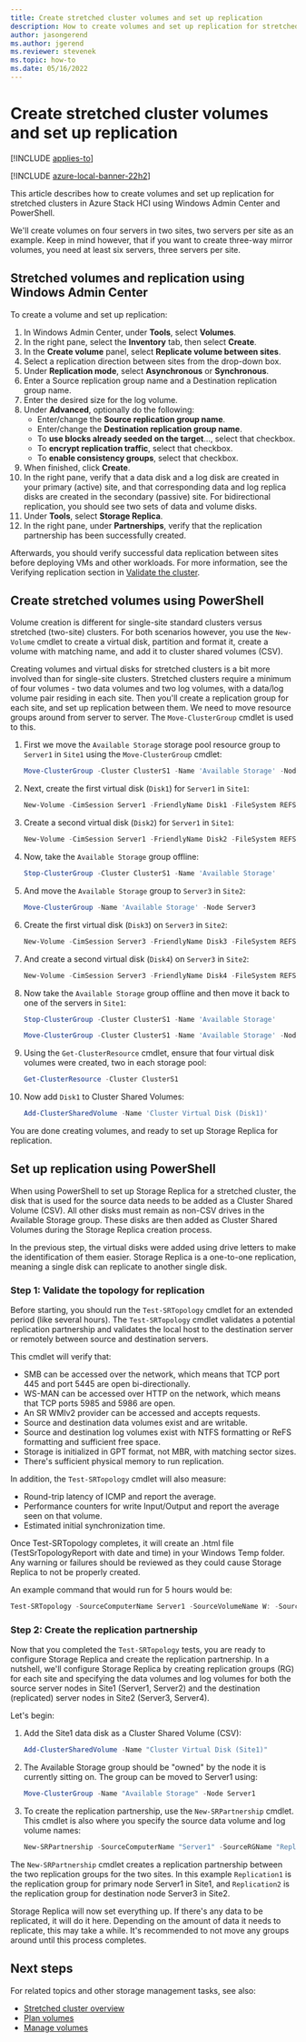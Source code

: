 ```yaml
---
title: Create stretched cluster volumes and set up replication
description: How to create volumes and set up replication for stretched clusters in Azure Stack HCI using Windows Admin Center and PowerShell.
author: jasongerend
ms.author: jgerend
ms.reviewer: stevenek
ms.topic: how-to
ms.date: 05/16/2022
---
```


# Create stretched cluster volumes and set up replication

[!INCLUDE [applies-to](../includes/hci-applies-to-22h2.md)]

[!INCLUDE [azure-local-banner-22h2](../includes/azure-local-banner-22h2.md)]

This article describes how to create volumes and set up replication for stretched clusters in Azure Stack HCI using Windows Admin Center and PowerShell.

We'll create volumes on four servers in two sites, two servers per site as an example. Keep in mind however, that if you want to create three-way mirror volumes, you need at least six servers, three servers per site.

## Stretched volumes and replication using Windows Admin Center

To create a volume and set up replication:

1. In Windows Admin Center, under **Tools**, select **Volumes**.
1. In the right pane, select the **Inventory** tab, then select **Create**.
1. In the **Create volume** panel, select **Replicate volume between sites**.
1. Select a replication direction between sites from the drop-down box.
1. Under **Replication mode**, select **Asynchronous** or **Synchronous**.
1. Enter a Source replication group name and a Destination replication group name.
1. Enter the desired size for the log volume.
1. Under **Advanced**, optionally do the following:
     - Enter/change the **Source replication group name**.
     - Enter/change the **Destination replication group name**.
     - To **use blocks already seeded on the target**..., select that checkbox.
     - To **encrypt replication traffic**, select that checkbox.
     - To **enable consistency groups**, select that checkbox.
1. When finished, click **Create**.
1. In the right pane, verify that a data disk and a log disk are created in your primary (active) site, and that corresponding data and log replica disks are created in the secondary (passive) site. For bidirectional replication, you should see two sets of data and volume disks.
1. Under **Tools**, select **Storage Replica**.
1. In the right pane, under **Partnerships**, verify that the replication partnership has been successfully created.

Afterwards, you should verify successful data replication between sites before deploying VMs and other workloads. For more information, see the Verifying replication section in [Validate the cluster](../deploy/validate.md).

## Create stretched volumes using PowerShell

Volume creation is different for single-site standard clusters versus stretched (two-site) clusters. For both scenarios however, you use the `New-Volume` cmdlet to create a virtual disk, partition and format it, create a volume with matching name, and add it to cluster shared volumes (CSV).

Creating volumes and virtual disks for stretched clusters is a bit more involved than for single-site clusters. Stretched clusters require a minimum of four volumes - two data volumes and two log volumes, with a data/log volume pair residing in each site. Then you'll create a replication group for each site, and set up replication between them. We need to move resource groups around from server to server. The `Move-ClusterGroup` cmdlet is used to this.

1. First we move the `Available Storage` storage pool resource group to `Server1` in `Site1` using the `Move-ClusterGroup` cmdlet:

    ```powershell
    Move-ClusterGroup -Cluster ClusterS1 -Name 'Available Storage' -Node Server1
    ```

1. Next, create the first virtual disk (`Disk1`) for `Server1` in `Site1`:

    ```powershell
    New-Volume -CimSession Server1 -FriendlyName Disk1 -FileSystem REFS -DriveLetter F -ResiliencySettingName Mirror -Size 10GB -StoragePoolFriendlyName "Storage Pool for Site 1"
    ```

1. Create a second virtual disk (`Disk2`) for `Server1` in `Site1`:

    ```powershell
    New-Volume -CimSession Server1 -FriendlyName Disk2 -FileSystem REFS -DriveLetter G -ResiliencySettingName Mirror -Size 10GB -StoragePoolFriendlyName "Storage Pool for Site 1"
    ```

1. Now, take the `Available Storage` group offline:

    ```powershell
    Stop-ClusterGroup -Cluster ClusterS1 -Name 'Available Storage'
    ```

1. And move the `Available Storage` group to `Server3` in `Site2`:

    ```powershell
    Move-ClusterGroup -Name 'Available Storage' -Node Server3
    ```

1. Create the first virtual disk (`Disk3`) on `Server3` in `Site2`:

    ```powershell
    New-Volume -CimSession Server3 -FriendlyName Disk3 -FileSystem REFS -DriveLetter H -ResiliencySettingName Mirror -Size 10GB -StoragePoolFriendlyName "Storage Pool for Site 2"
    ```

1. And create a second virtual disk (`Disk4`) on `Server3` in `Site2`:

    ```powershell
    New-Volume -CimSession Server3 -FriendlyName Disk4 -FileSystem REFS -DriveLetter I -ResiliencySettingName Mirror -Size 10GB -StoragePoolFriendlyName "Storage Pool for Site 2"
    ```

1. Now take the `Available Storage` group offline and then move it back to one of the servers in `Site1`:

    ```powershell
    Stop-ClusterGroup -Cluster ClusterS1 -Name 'Available Storage'
    ```

    ```powershell
    Move-ClusterGroup -Cluster ClusterS1 -Name 'Available Storage' -Node Server1
    ```

1. Using the `Get-ClusterResource` cmdlet, ensure that four virtual disk volumes were created, two in each storage pool:

    ```powershell
    Get-ClusterResource -Cluster ClusterS1
    ```

1. Now add `Disk1` to Cluster Shared Volumes:

    ```powershell
    Add-ClusterSharedVolume -Name 'Cluster Virtual Disk (Disk1)'
    ```

You are done creating volumes, and ready to set up Storage Replica for replication.

## Set up replication using PowerShell

When using PowerShell to set up Storage Replica for a stretched cluster, the disk that is used for the source data needs to be added as a Cluster Shared Volume (CSV). All other disks must remain as non-CSV drives in the Available Storage group. These disks are then added as Cluster Shared Volumes during the Storage Replica creation process.

In the previous step, the virtual disks were added using drive letters to make the identification of them easier. Storage Replica is a one-to-one replication, meaning a single disk can replicate to another single disk.

### Step 1: Validate the topology for replication

Before starting, you should run the `Test-SRTopology` cmdlet for an extended period (like several hours). The `Test-SRTopology` cmdlet validates a potential replication partnership and validates the local host to the destination server or remotely between source and destination servers.

This cmdlet will verify that:

- SMB can be accessed over the network, which means that TCP port 445 and port 5445 are open bi-directionally.
- WS-MAN can be accessed over HTTP on the network, which means that TCP ports 5985 and 5986 are open.
- An SR WMIv2 provider can be accessed and accepts requests.
- Source and destination data volumes exist and are writable.
- Source and destination log volumes exist with NTFS formatting or ReFS formatting and sufficient free space.
- Storage is initialized in GPT format, not MBR, with matching sector sizes.
- There's sufficient physical memory to run replication.

In addition, the `Test-SRTopology` cmdlet will also measure:

- Round-trip latency of ICMP and report the average.
- Performance counters for write Input/Output and report the average seen on that volume.
- Estimated initial synchronization time.

Once Test-SRTopology completes, it will create an .html file (TestSrTopologyReport with date and time) in your Windows Temp folder. Any warning or failures should be reviewed as they could cause Storage Replica to not be properly created.

An example command that would run for 5 hours would be:

```powershell
Test-SRTopology -SourceComputerName Server1 -SourceVolumeName W: -SourceLogVolumeName X: -DestinationComputerName Server3 -DestinationVolumeName Y: -DestinationLogVolumeName Z: -DurationInMinutes 300 -ResultPath c:\temp
```

### Step 2: Create the replication partnership

Now that you completed the `Test-SRTopology` tests, you are ready to configure Storage Replica and create the replication partnership. In a nutshell, we'll configure Storage Replica by creating replication groups (RG) for each site and specifying the data volumes and log volumes for both the source server nodes in Site1 (Server1, Server2) and the destination (replicated) server nodes in Site2 (Server3, Server4).

Let's begin:

1. Add the Site1 data disk as a Cluster Shared Volume (CSV):

   ```powershell
   Add-ClusterSharedVolume -Name "Cluster Virtual Disk (Site1)"
   ```

1. The Available Storage group should be "owned" by the node it is currently sitting on. The group can be moved to Server1 using:

   ```powershell
   Move-ClusterGroup -Name "Available Storage" -Node Server1
   ```

1. To create the replication partnership, use the `New-SRPartnership` cmdlet. This cmdlet is also where you specify the source data volume and log volume names:

   ```powershell
   New-SRPartnership -SourceComputerName "Server1" -SourceRGName "Replication1" -SourceVolumeName "C:\ClusterStorage\Disk1\" -SourceLogVolumeName "G:" -DestinationComputerName "Server3" -DestinationRGName "Replication2" -DestinationVolumeName "H:" -DestinationLogVolumeName "I:"
   ```

The `New-SRPartnership` cmdlet creates a replication partnership between the two replication groups for the two sites. In this example `Replication1` is the replication group for primary node Server1 in Site1, and `Replication2` is the replication group for destination node Server3 in Site2.

Storage Replica will now set everything up. If there's any data to be replicated, it will do it here. Depending on the amount of data it needs to replicate, this may take a while. It's recommended to not move any groups around until this process completes.

## Next steps

For related topics and other storage management tasks, see also:

- [Stretched cluster overview](../concepts/stretched-clusters.md)
- [Plan volumes](../concepts/plan-volumes.md)
- [Manage volumes](manage-volumes.md)
